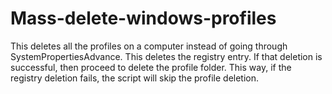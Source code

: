 # Mass-delete-windows-profiles
This deletes all the profiles on a computer instead of going through SystemPropertiesAdvance. This deletes the registry entry. If that deletion is successful, then proceed to delete the profile folder. This way, if the registry deletion fails, the script will skip the profile deletion.
